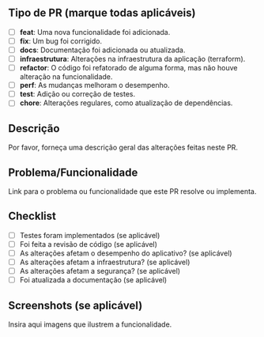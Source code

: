 ## Tipo de PR (marque todas aplicáveis)

- [ ] **feat**: Uma nova funcionalidade foi adicionada.
- [ ] **fix**: Um bug foi corrigido.
- [ ] **docs**: Documentação foi adicionada ou atualizada.
- [ ] **infraestrutura**: Alterações na infraestrutura da aplicação (terraform).
- [ ] **refactor**: O código foi refatorado de alguma forma, mas não houve alteração na funcionalidade.
- [ ] **perf**: As mudanças melhoram o desempenho.
- [ ] **test**: Adição ou correção de testes.
- [ ] **chore**: Alterações regulares, como atualização de dependências.

## Descrição

Por favor, forneça uma descrição geral das alterações feitas neste PR.

## Problema/Funcionalidade

Link para o problema ou funcionalidade que este PR resolve ou implementa.

## Checklist

- [ ] Testes foram implementados (se aplicável)
- [ ] Foi feita a revisão de código (se aplicável)
- [ ] As alterações afetam o desempenho do aplicativo? (se aplicável)
- [ ] As alterações afetam a infraestrutura? (se aplicável)
- [ ] As alterações afetam a segurança? (se aplicável)
- [ ] Foi atualizada a documentação (se aplicável)

## Screenshots (se aplicável)

Insira aqui imagens que ilustrem a funcionalidade.